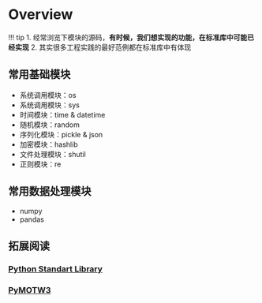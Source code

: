 # Overview

!!! tip 
    1. 经常浏览下模块的源码，**有时候，我们想实现的功能，在标准库中可能已经实现**
    2. 其实很多工程实践的最好范例都在标准库中有体现

## 常用基础模块

- 系统调用模块：os
- 系统调用模块：sys
- 时间模块：time & datetime 
- 随机模块：random
- 序列化模块：pickle & json
- 加密模块：hashlib
- 文件处理模块：shutil
- 正则模块：re

## 常用数据处理模块

- numpy
- pandas

## 拓展阅读

### [Python Standart Library](https://docs.python.org/3/library/)

### [PyMOTW3](https://pymotw.com/3/)


<!-- sh
argparse
collections
functools
glob
multiprocessing
os
Queue
SimpleHTTPServer
subprocess
threading -->

<!-- # standard libs:

itertools 
functools 
re 正则
subprocess 调用shell命令的神器
pdb 调试
traceback 调试
pprint 漂亮的输出
logging 日志
threading 和 multiprocessing  多线程
urllib/urllib2/httplib  http库，httplib底层一点，推荐第三方的库requests
os/sys 系统，环境相关
Queue 队列
pickle/cPickle 序列化工具
hashlib md5, sha等hash算法
cvs
json/simplejson  python的json库，据so上的讨论和benchmark，simplejson的性能要高于json
timeit 计算代码运行的时间等等
cProfile python性能测量模块
glob 类似 listfile，可以用来查找文件
atexit 有一个注册函数，可用于正好在脚本退出运行前执行一些代码
dis python 反汇编，当对某条语句不理解原理时，可以用dis.dis 函数来查看代码对应的python 解释器指令等等。

# 3th libs:

paramiko ssh python 库
selenium 浏览器自动化测试工具selenium的python 接口
lxml python 解析html,xml 的神器
mechanize Stateful programmatic web browsing
pycurl  cURL library module for Python
Fabric  Fabric is a Python (2.5 or higher) library and command-line tool for streamlining the use of SSH for application deployment or systems administration tasks.xmltodict xml 转 dict，真心好用
urllib3 和 requests: 当然其实requests就够了 Requests: HTTP for Humans
flask web 微框架 
ipdb 调试神器，同时推荐ipython！结合ipython使用
redis redis python接口
pymongo mongodbpython接口
PIL python图像处理
mako  python模版引擎numpy ， scipy 科学计算
matplotlib 画图
scrapy 爬虫
django/tornado/web.py/web2py/uliweb/flask/twisted/bottle/cherrypy.等等 python web框架/服务器
sh 1.08 — sh v1.08 documentation 用来运行shell 模块的 极佳选择 -->